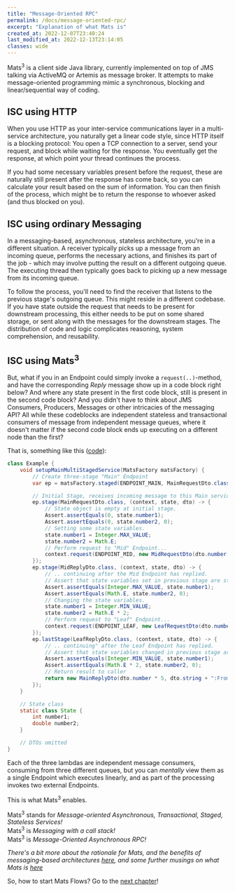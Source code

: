 ```yaml
---
title: "Message-Oriented RPC"
permalink: /docs/message-oriented-rpc/
excerpt: "Explanation of what Mats is"
created_at: 2022-12-07T23:40:24
last_modified_at: 2022-12-13T23:14:05
classes: wide
---
```


Mats<sup>3</sup> is a client side Java library, currently implemented on top of JMS talking via ActiveMQ or Artemis
as message broker. It attempts to make message-oriented programming mimic a synchronous, blocking and linear/sequential
way of coding.

## ISC using HTTP

When you use HTTP as your inter-service communications layer in a multi-service architecture, you naturally get a linear
code style, since HTTP itself is a blocking protocol: You open a TCP connection to a server, send your request, and
block while waiting for the response. You eventually get the response, at which point your thread continues the process.

If you had some necessary variables present before the request, these are naturally still present after the response has
come back, so you can calculate your result based on the sum of information. You can then finish of the process, which
might be to return the response to whoever asked (and thus blocked on you).

## ISC using ordinary Messaging

In a messaging-based, asynchronous, stateless architecture, you're in a different situation. A receiver typically picks
up a message from an incoming queue, performs the necessary actions, and finishes its part of the job - which may
involve putting the result on a different outgoing queue. The executing thread then typically goes back to picking up a
new message from its incoming queue.

To follow the process, you'll need to find the receiver that listens to the previous stage's outgoing queue. This might
reside in a different codebase. If you have state outside the request that needs to be present for downstream
processing, this either needs to be put on some shared storage, or sent along with the messages for the downstream
stages. The distribution of code and logic complicates reasoning, system comprehension, and reusability.

## ISC using Mats<sup>3</sup>

But, what if you in an Endpoint could simply invoke a `request(..)`-method, and have the corresponding
_Reply_ message show up in a code block right below? And where any state present in the first code block, still is
present in the second code block? And you didn't have to think about JMS Consumers, Producers, Messages or other
intricacies of the messaging API? All while these codeblocks are independent stateless and transactional consumers of
message from independent message queues, where it doesn't matter if the second code block ends up executing on a
different node than the first?

That is, something like
this (<a href="https://github.com/centiservice/mats3/blob/main/mats-api-test/src/test/java/io/mats3/api_test/basics/Test_MultiLevelMultiStage.java">code</a>):

```java
class Example {
    void setupMainMultiStagedService(MatsFactory matsFactory) {
        // Create three-stage "Main" Endpoint
        var ep = matsFactory.staged(ENDPOINT_MAIN, MainRequestDto.class, State.class);

        // Initial Stage, receives incoming message to this Main service
        ep.stage(MainRequestDto.class, (context, state, dto) -> {
            // State object is empty at initial stage.
            Assert.assertEquals(0, state.number1);
            Assert.assertEquals(0, state.number2, 0);
            // Setting some state variables.
            state.number1 = Integer.MAX_VALUE;
            state.number2 = Math.E;
            // Perform request to "Mid" Endpoint...
            context.request(ENDPOINT_MID, new MidRequestDto(dto.number, dto.string));
        });
        ep.stage(MidReplyDto.class, (context, state, dto) -> {
            // .. continuing after the Mid Endpoint has replied.
            // Assert that state variables set in previous stage are still with us.
            Assert.assertEquals(Integer.MAX_VALUE, state.number1);
            Assert.assertEquals(Math.E, state.number2, 0);
            // Changing the state variables.
            state.number1 = Integer.MIN_VALUE;
            state.number2 = Math.E * 2;
            // Perform request to "Leaf" Endpoint...
            context.request(ENDPOINT_LEAF, new LeafRequestDto(dto.number, dto.string));
        });
        ep.lastStage(LeafReplyDto.class, (context, state, dto) -> {
            // .. continuing" after the Leaf Endpoint has replied.
            // Assert that state variables changed in previous stage are still with us.
            Assert.assertEquals(Integer.MIN_VALUE, state.number1);
            Assert.assertEquals(Math.E * 2, state.number2, 0);
            // Return result to caller
            return new MainReplyDto(dto.number * 5, dto.string + ":FromMainService");
        });
    }

    // State class
    static class State {
        int number1;
        double number2;
    }

    // DTOs omitted
}
```

Each of the three lambdas are independent message consumers, consuming from three different queues, but you can 
_mentally_ view them as a single Endpoint which executes linearly, and as part of the processing invokes two external
Endpoints.

This is what Mats<sup>3</sup> enables.

Mats<sup>3</sup> stands for _Message-oriented Asynchronous, Transactional, Staged, Stateless Services!_  
Mats<sup>3</sup> is _Messaging with a call stack!_  
Mats<sup>3</sup> is _Message-Oriented Asynchronous RPC!_

_There's a bit more about the rationale for Mats, and the benefits of messaging-based architectures
[here](https://github.com/centiservice/mats3/blob/main/docs/RationaleForMats.md), and some further
musings on what Mats is [here](https://github.com/centiservice/mats3/blob/main/docs/WhatIsMats.md)_ 

So, how to start Mats Flows? Go to the [next chapter](/docs/mats-flow-initiation)!